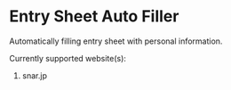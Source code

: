 # Entry Sheet Auto Filler
Automatically filling entry sheet with personal information.

Currently supported website(s):
1. snar.jp

